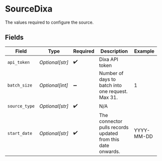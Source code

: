 # SourceDixa

The values required to configure the source.


## Fields

| Field                                                       | Type                                                        | Required                                                    | Description                                                 | Example                                                     |
| ----------------------------------------------------------- | ----------------------------------------------------------- | ----------------------------------------------------------- | ----------------------------------------------------------- | ----------------------------------------------------------- |
| `api_token`                                                 | *Optional[str]*                                             | :heavy_check_mark:                                          | Dixa API token                                              |                                                             |
| `batch_size`                                                | *Optional[int]*                                             | :heavy_minus_sign:                                          | Number of days to batch into one request. Max 31.           | 1                                                           |
| `source_type`                                               | *Optional[str]*                                             | :heavy_check_mark:                                          | N/A                                                         |                                                             |
| `start_date`                                                | *Optional[str]*                                             | :heavy_check_mark:                                          | The connector pulls records updated from this date onwards. | YYYY-MM-DD                                                  |